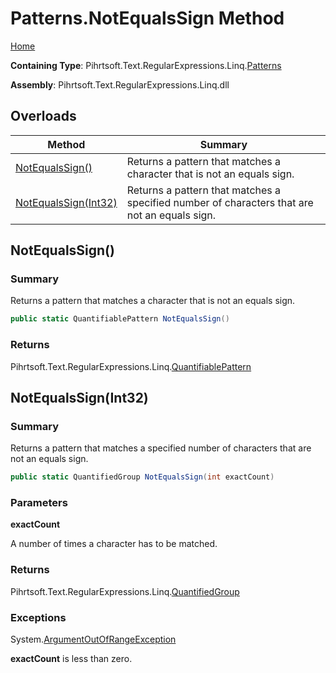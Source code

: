 # Patterns\.NotEqualsSign Method

[Home](../../../../../../README.md)

**Containing Type**: Pihrtsoft\.Text\.RegularExpressions\.Linq\.[Patterns](../README.md)

**Assembly**: Pihrtsoft\.Text\.RegularExpressions\.Linq\.dll

## Overloads

| Method | Summary |
| ------ | ------- |
| [NotEqualsSign()](#Pihrtsoft_Text_RegularExpressions_Linq_Patterns_NotEqualsSign) | Returns a pattern that matches a character that is not an equals sign\. |
| [NotEqualsSign(Int32)](#Pihrtsoft_Text_RegularExpressions_Linq_Patterns_NotEqualsSign_System_Int32_) | Returns a pattern that matches a specified number of characters that are not an equals sign\. |

## NotEqualsSign\(\) <a name="Pihrtsoft_Text_RegularExpressions_Linq_Patterns_NotEqualsSign"></a>

### Summary

Returns a pattern that matches a character that is not an equals sign\.

```csharp
public static QuantifiablePattern NotEqualsSign()
```

### Returns

Pihrtsoft\.Text\.RegularExpressions\.Linq\.[QuantifiablePattern](../../QuantifiablePattern/README.md)

## NotEqualsSign\(Int32\) <a name="Pihrtsoft_Text_RegularExpressions_Linq_Patterns_NotEqualsSign_System_Int32_"></a>

### Summary

Returns a pattern that matches a specified number of characters that are not an equals sign\.

```csharp
public static QuantifiedGroup NotEqualsSign(int exactCount)
```

### Parameters

**exactCount**

A number of times a character has to be matched\.

### Returns

Pihrtsoft\.Text\.RegularExpressions\.Linq\.[QuantifiedGroup](../../QuantifiedGroup/README.md)

### Exceptions

System\.[ArgumentOutOfRangeException](https://docs.microsoft.com/en-us/dotnet/api/system.argumentoutofrangeexception)

**exactCount** is less than zero\.


